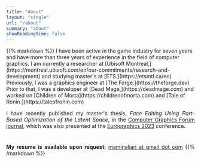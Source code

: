 ```yaml
---
title: "About"
layout: "single"
url: "/about"
summary: "about"
showReadingTime: false
---
```


<span style="text-align: justify;">
{{% markdown %}}
I have been active in the game industry for seven years and have more than three years of experience in the field of computer graphics.
I am currently a researcher at [Ubisoft Montreal,](https://montreal.ubisoft.com/en/our-commitments/research-and-development)
and studying master's at [ÉTS.](https://etsmtl.ca/en)
Previously, I was a graphics engineer at [The Forge.](https://theforge.dev)
Prior to that, I was a developer at [Dead Mage,](https://deadmage.com)
and worked on [Children of Morta](https://childrenofmorta.com) and [Tale of Ronin.](https://taleofronin.com) 


I have recently published my master's thesis, _Face Editing Using Part-Based Optimization of the Latent Space_,
in the [Computer Graphics Forum journal,](https://diglib.eg.org/handle/10.1111/cgf14760)
which was also presented at the [Eurographics 2023](https://eg2023.saarland-informatics-campus.de/full-program) conference.

#

**My resume is available upon request:** [maminaliari at gmail dot com](mailto:maminaliari@gmail.com)
{{% /markdown %}}
</span>